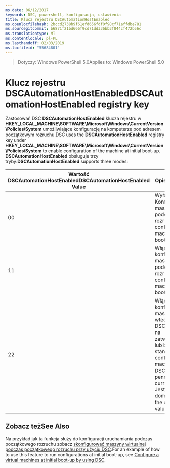 ```yaml
---
ms.date: 06/12/2017
keywords: DSC, powershell, konfiguracja, ustawienia
title: Klucz rejestru DSCAutomationHostEnabled
ms.openlocfilehash: 2bccd2738b9f61efd656fdf0f98cf71affdbe781
ms.sourcegitcommit: b6871f21bd666f9cd71dd336bb3f844cf472b56c
ms.translationtype: MT
ms.contentlocale: pl-PL
ms.lasthandoff: 02/03/2019
ms.locfileid: "55684801"
---
```

><span data-ttu-id="f6363-103">Dotyczy: Windows PowerShell 5.0</span><span class="sxs-lookup"><span data-stu-id="f6363-103">Applies to: Windows PowerShell 5.0</span></span>

# <a name="dscautomationhostenabled-registry-key"></a><span data-ttu-id="f6363-104">Klucz rejestru DSCAutomationHostEnabled</span><span class="sxs-lookup"><span data-stu-id="f6363-104">DSCAutomationHostEnabled registry key</span></span>

<span data-ttu-id="f6363-105">Zastosowań DSC **DSCAutomationHostEnabled** klucza rejestru w **HKEY_LOCAL_MACHINE\SOFTWARE\Microsoft\Windows\CurrentVersion\Policies\System** umożliwiające konfigurację na komputerze pod adresem początkowym rozruchu.</span><span class="sxs-lookup"><span data-stu-id="f6363-105">DSC uses the **DSCAutomationHostEnabled** registry key under **HKEY_LOCAL_MACHINE\SOFTWARE\Microsoft\Windows\CurrentVersion\Policies\System** to enable configuration of the machine at initial boot-up.</span></span>
<span data-ttu-id="f6363-106">**DSCAutomationHostEnabled** obsługuje trzy tryby:</span><span class="sxs-lookup"><span data-stu-id="f6363-106">**DSCAutomationHostEnabled** supports three modes:</span></span>

|  <span data-ttu-id="f6363-107">Wartość DSCAutomationHostEnabled</span><span class="sxs-lookup"><span data-stu-id="f6363-107">DSCAutomationHostEnabled Value</span></span>  |  <span data-ttu-id="f6363-108">Opis</span><span class="sxs-lookup"><span data-stu-id="f6363-108">Description</span></span>   |
|---|---|
<span data-ttu-id="f6363-109">0</span><span class="sxs-lookup"><span data-stu-id="f6363-109">0</span></span> | <span data-ttu-id="f6363-110">Wyłącz Konfigurowanie maszyny podczas rozruchu.</span><span class="sxs-lookup"><span data-stu-id="f6363-110">Disable configuring the machine at boot-up.</span></span> |
<span data-ttu-id="f6363-111">1</span><span class="sxs-lookup"><span data-stu-id="f6363-111">1</span></span> | <span data-ttu-id="f6363-112">Włączanie, konfigurowanie maszyny podczas rozruchu.</span><span class="sxs-lookup"><span data-stu-id="f6363-112">Enable configuring the machine at boot-up.</span></span> |
<span data-ttu-id="f6363-113">2</span><span class="sxs-lookup"><span data-stu-id="f6363-113">2</span></span> | <span data-ttu-id="f6363-114">Włączanie, konfigurowanie maszyny, tylko wtedy, gdy trwa DSC oczekujące na zatwierdzenie lub bieżącego stanu.</span><span class="sxs-lookup"><span data-stu-id="f6363-114">Enable configuring the machine only if DSC is in pending or current state.</span></span> <span data-ttu-id="f6363-115">Jest to wartość domyślna.</span><span class="sxs-lookup"><span data-stu-id="f6363-115">This is the default value.</span></span> |

## <a name="see-also"></a><span data-ttu-id="f6363-116">Zobacz też</span><span class="sxs-lookup"><span data-stu-id="f6363-116">See Also</span></span>

<span data-ttu-id="f6363-117">Na przykład jak ta funkcja służy do konfiguracji uruchamiania podczas początkowego rozruchu zobacz [skonfigurować maszyny wirtualnej podczas początkowego rozruchu przy użyciu DSC](bootstrapDsc.md).</span><span class="sxs-lookup"><span data-stu-id="f6363-117">For an example of how to use this feature to run configurations at initial boot-up, see [Configure a virtual machines at initial boot-up by using DSC](bootstrapDsc.md).</span></span>
